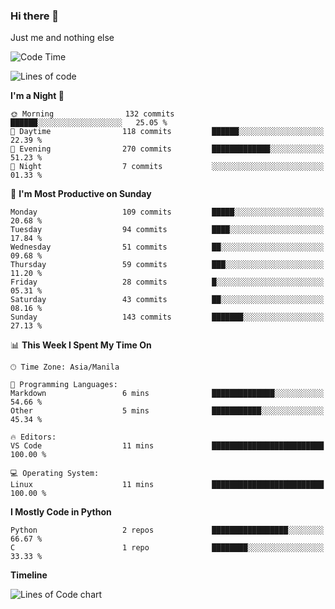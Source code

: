 ### Hi there 👋

Just me and nothing else


<!--START_SECTION:waka-->
![Code Time](http://img.shields.io/badge/Code%20Time-106%20hrs%2021%20mins-blue)

![Lines of code](https://img.shields.io/badge/From%20Hello%20World%20I%27ve%20Written-1.3%20million%20lines%20of%20code-blue)

**I'm a Night 🦉** 

```text
🌞 Morning                132 commits         ██████░░░░░░░░░░░░░░░░░░░   25.05 % 
🌆 Daytime                118 commits         ██████░░░░░░░░░░░░░░░░░░░   22.39 % 
🌃 Evening                270 commits         █████████████░░░░░░░░░░░░   51.23 % 
🌙 Night                  7 commits           ░░░░░░░░░░░░░░░░░░░░░░░░░   01.33 % 
```
📅 **I'm Most Productive on Sunday** 

```text
Monday                   109 commits         █████░░░░░░░░░░░░░░░░░░░░   20.68 % 
Tuesday                  94 commits          ████░░░░░░░░░░░░░░░░░░░░░   17.84 % 
Wednesday                51 commits          ██░░░░░░░░░░░░░░░░░░░░░░░   09.68 % 
Thursday                 59 commits          ███░░░░░░░░░░░░░░░░░░░░░░   11.20 % 
Friday                   28 commits          █░░░░░░░░░░░░░░░░░░░░░░░░   05.31 % 
Saturday                 43 commits          ██░░░░░░░░░░░░░░░░░░░░░░░   08.16 % 
Sunday                   143 commits         ███████░░░░░░░░░░░░░░░░░░   27.13 % 
```


📊 **This Week I Spent My Time On** 

```text
🕑︎ Time Zone: Asia/Manila

💬 Programming Languages: 
Markdown                 6 mins              ██████████████░░░░░░░░░░░   54.66 % 
Other                    5 mins              ███████████░░░░░░░░░░░░░░   45.34 % 

🔥 Editors: 
VS Code                  11 mins             █████████████████████████   100.00 % 

💻 Operating System: 
Linux                    11 mins             █████████████████████████   100.00 % 
```

**I Mostly Code in Python** 

```text
Python                   2 repos             █████████████████░░░░░░░░   66.67 % 
C                        1 repo              ████████░░░░░░░░░░░░░░░░░   33.33 % 
```



**Timeline**

![Lines of Code chart](https://raw.githubusercontent.com/mauring55/mauring55/main/assets/bar_graph.png)


<!--END_SECTION:waka-->
